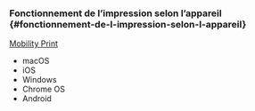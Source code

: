 ### Fonctionnement de l’impression selon l’appareil {#fonctionnement-de-l-impression-selon-l-appareil}

[Mobility Print](https://www.papercut.com/products/ng/mobility-print/manual/setting-up-your-devices/)

*   macOS
*   iOS
*   Windows
*   Chrome OS
*   Android